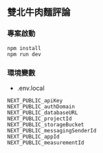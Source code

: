 ## 雙北牛肉麵評論

### 專案啟動

```
npm install
npm run dev
```

### 環境變數

- .env.local

```
NEXT_PUBLIC_apiKey
NEXT_PUBLIC_authDomain
NEXT_PUBLIC_databaseURL
NEXT_PUBLIC_projectId
NEXT_PUBLIC_storageBucket
NEXT_PUBLIC_messagingSenderId
NEXT_PUBLIC_appId
NEXT_PUBLIC_measurementId
```
